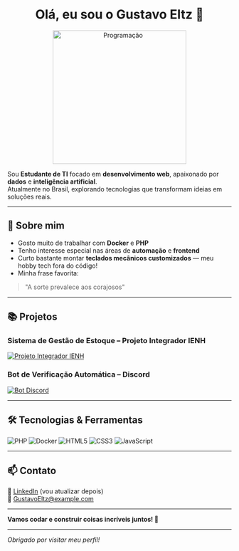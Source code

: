 # <div align="center">Olá, eu sou o Gustavo Eltz 👋</div>

<div align="center">
  <img src="https://media.giphy.com/media/26tPoyDhjiJ2g7rEs/giphy.gif" alt="Programação" width="300"/>
</div>

Sou **Estudante de TI** focado em **desenvolvimento web**, apaixonado por **dados** e **inteligência artificial**.  
Atualmente no Brasil, explorando tecnologias que transformam ideias em soluções reais.

---

## 🚀 Sobre mim

- Gosto muito de trabalhar com **Docker** e **PHP**  
- Tenho interesse especial nas áreas de **automação** e **frontend**  
- Curto bastante montar **teclados mecânicos customizados** — meu hobby tech fora do código!  
- Minha frase favorita:  
> "A sorte prevalece aos corajosos"  

---

## 📚 Projetos

### Sistema de Gestão de Estoque – Projeto Integrador IENH  
[![Projeto Integrador IENH](https://raw.githubusercontent.com/GustavoEltz/assets/main/projeto-ienh-banner.png)](https://github.com/JP-Bortolaci/Projeto-Integrador)

### Bot de Verificação Automática – Discord  
[![Bot Discord](https://raw.githubusercontent.com/GustavoEltz/assets/main/bot-discord-banner.png)](https://github.com/GustavoEltz/bottest)

---

## 🛠️ Tecnologias & Ferramentas

<div>
  <img alt="PHP" src="https://img.shields.io/badge/-PHP-777BB4?style=flat-square&logo=php&logoColor=white" />
  <img alt="Docker" src="https://img.shields.io/badge/-Docker-2496ED?style=flat-square&logo=docker&logoColor=white" />
  <img alt="HTML5" src="https://img.shields.io/badge/-HTML5-E34F26?style=flat-square&logo=html5&logoColor=white" />
  <img alt="CSS3" src="https://img.shields.io/badge/-CSS3-1572B6?style=flat-square&logo=css3&logoColor=white" />
  <img alt="JavaScript" src="https://img.shields.io/badge/-JavaScript-F7DF1E?style=flat-square&logo=javascript&logoColor=black" />
</div>

---

## 📫 Contato

🔗 [LinkedIn](#) (vou atualizar depois)  
📧 GustavoEltz@example.com  

---

**Vamos codar e construir coisas incríveis juntos! 🚀**

---

_Obrigado por visitar meu perfil!_
